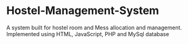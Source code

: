 # Hostel-Management-System
A system built for hostel room and Mess allocation and management. Implemented using HTML, JavaScript, PHP and MySql database
